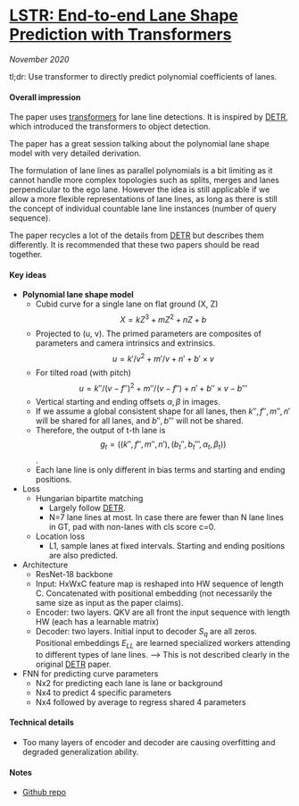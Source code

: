# [LSTR: End-to-end Lane Shape Prediction with Transformers](https://arxiv.org/abs/2011.04233)

_November 2020_

tl;dr: Use transformer to directly predict polynomial coefficients of lanes. 

#### Overall impression
The paper uses [transformers](transformer.md) for lane line detections. It is inspired by [DETR](detr.md), which introduced the transformers to object detection.

The paper has a great session talking about the polynomial lane shape model with very detailed derivation. 

The formulation of lane lines as parallel polynomials is a bit limiting as it cannot handle more complex topologies such as splits, merges and lanes perpendicular to the ego lane. However the idea is still applicable if we allow a more flexible representations of lane lines, as long as there is still the concept of individual countable lane line instances (number of query sequence).

The paper recycles a lot of the details from [DETR](detr.md) but describes them differently. It is recommended that these two papers should be read together. 

#### Key ideas
- **Polynomial lane shape model**
	- Cubid curve for a single lane on flat ground (X, Z)
	$$X = kZ^3 + mZ^2 + nZ + b$$
	- Projected to (u, v). The primed parameters are composites of parameters and camera intrinsics and extrinsics.
	$$u = k' / v^2 + m' / v + n' + b' \times v$$
	- For tilted road (with pitch)
	$$u = k'' / (v - f'')^2 + m'' / (v - f'') + n' + b'' \times v - b'''$$
	- Vertical starting and ending offsets $\alpha, \beta$ in images. 
	- If we assume a global consistent shape for all lanes, then $k'', f'', m'', n'$ will be shared for all lanes, and $b'', b'''$ will not be shared. 
	- Therefore, the output of t-th lane is 
	$$g_t = ((k'', f'', m'', n'), (b_t'', b_t''', \alpha_t, \beta_t))$$. 
	- Each lane line is only different in bias terms and starting and ending positions. 
- Loss
	- Hungarian bipartite matching
		- Largely follow [DETR](detr.md). 
		- N=7 lane lines at most. In case there are fewer than N lane lines in GT, pad with non-lanes with cls score c=0. 
	- Location loss
		- L1, sample lanes at fixed intervals. Starting and ending positions are also predicted. 
- Architecture
	- ResNet-18 backbone
	- Input: HxWxC feature map is reshaped into HW sequence of length C. Concatenated with positional embedding (not necessarily the same size as input as the paper claims).
	- Encoder: two layers. QKV are all front the input sequence with length HW (each has a learnable matrix)
	- Decoder: two layers. Initial input to decoder $S_q$ are all zeros. Positional embeddings $E_{LL}$ are learned specialized workers attending to different types of lane lines. --> This is not described clearly in the original [DETR](detr.md) paper. 
- FNN for predicting curve parameters
	- Nx2 for predicting each lane is lane or background
	- Nx4 to predict 4 specific parameters
	- Nx4 followed by average to regress shared 4 parameters 

#### Technical details
- Too many layers of encoder and decoder are causing overfitting and degraded generalization ability.

#### Notes
- [Github repo](https://github.com/liuruijin17/LSTR)


